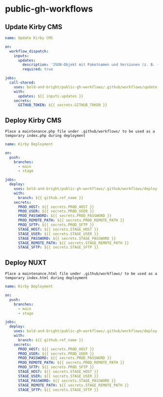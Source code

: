 # public-gh-workflows

## Update Kirby CMS

```yml
name: Update Kirby CMS

on:
  workflow_dispatch:
    inputs:
      updates:
        description: 'JSON-Objekt mit Paketnamen und Versionen (z. B. {"getkirby/cms":"4.7.1","filp/whoops":"2.18.0"})'
        required: true

jobs:
  call-shared:
    uses: bold-and-bright/public-gh-workflows/.github/workflows/update-kirby.yml@main
    with:
      updates: ${{ inputs.updates }}
    secrets:
      GITHUB_TOKEN: ${{ secrets.GITHUB_TOKEN }}
```

## Deploy Kirby CMS

`Place a maintenance.php file under .github/workflows/ to be used as a temporary index.php during deployment`

```yml
name: Kirby Deployment

on:
  push:
    branches:
      - main
      - stage

jobs:
  deploy:
    uses: bold-and-bright/public-gh-workflows/.github/workflows/deploy-kirby.yml@main
    with:
      branch: ${{ github.ref_name }}
    secrets:
      PROD_HOST: ${{ secrets.PROD_HOST }}
      PROD_USER: ${{ secrets.PROD_USER }}
      PROD_PASSWORD: ${{ secrets.PROD_PASSWORD }}
      PROD_REMOTE_PATH: ${{ secrets.PROD_REMOTE_PATH }}
      PROD_SFTP: ${{ secrets.PROD_SFTP }}
      STAGE_HOST: ${{ secrets.STAGE_HOST }}
      STAGE_USER: ${{ secrets.STAGE_USER }}
      STAGE_PASSWORD: ${{ secrets.STAGE_PASSWORD }}
      STAGE_REMOTE_PATH: ${{ secrets.STAGE_REMOTE_PATH }}
      STAGE_SFTP: ${{ secrets.STAGE_SFTP }}
```

## Deploy NUXT

`Place a maintenance.html file under .github/workflows/ to be used as a temporary index.html during deployment`

```yml
name: Kirby Deployment

on:
  push:
    branches:
      - main
      - stage

jobs:
  deploy:
    uses: bold-and-bright/public-gh-workflows/.github/workflows/deploy-nuxt.yml@main
    with:
      branch: ${{ github.ref_name }}
    secrets:
      PROD_HOST: ${{ secrets.PROD_HOST }}
      PROD_USER: ${{ secrets.PROD_USER }}
      PROD_PASSWORD: ${{ secrets.PROD_PASSWORD }}
      PROD_REMOTE_PATH: ${{ secrets.PROD_REMOTE_PATH }}
      PROD_SFTP: ${{ secrets.PROD_SFTP }}
      STAGE_HOST: ${{ secrets.STAGE_HOST }}
      STAGE_USER: ${{ secrets.STAGE_USER }}
      STAGE_PASSWORD: ${{ secrets.STAGE_PASSWORD }}
      STAGE_REMOTE_PATH: ${{ secrets.STAGE_REMOTE_PATH }}
      STAGE_SFTP: ${{ secrets.STAGE_SFTP }}
```
